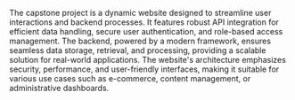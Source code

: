The capstone project is a dynamic website designed to streamline user interactions and backend processes. It features robust API integration for efficient data handling, secure user authentication, and role-based access management. The backend, powered by a modern framework, ensures seamless data storage, retrieval, and processing, providing a scalable solution for real-world applications. The website's architecture emphasizes security, performance, and user-friendly interfaces, making it suitable for various use cases such as e-commerce, content management, or administrative dashboards.
